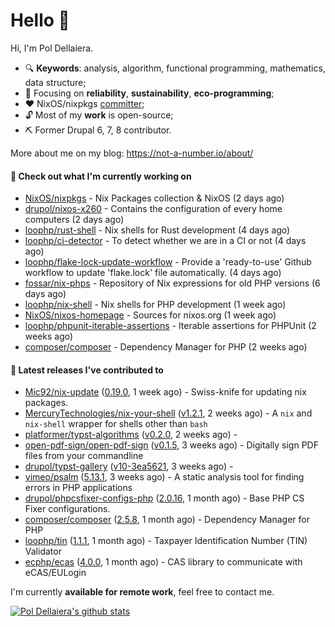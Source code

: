 # Hello 👋

Hi, I'm Pol Dellaiera.

- 🔍 **Keywords**: analysis, algorithm, functional programming, mathematics, data structure;
- 🎯 Focusing on **reliability**, **sustainability**, **eco-programming**;
- ❤️ NixOS/nixpkgs [committer](https://github.com/orgs/NixOS/teams/nixpkgs-committers?query=drupol);
- 🔓 Most of my **work** is open-source;
- ⛏️ Former Drupal 6, 7, 8 contributor.

More about me on my blog: https://not-a-number.io/about/

#### 👷 Check out what I'm currently working on

- [NixOS/nixpkgs](https://github.com/NixOS/nixpkgs) - Nix Packages collection &amp; NixOS (2 days ago)
- [drupol/nixos-x260](https://github.com/drupol/nixos-x260) - Contains the configuration of every home computers (2 days ago)
- [loophp/rust-shell](https://github.com/loophp/rust-shell) - Nix shells for Rust development (4 days ago)
- [loophp/ci-detector](https://github.com/loophp/ci-detector) - To detect whether we are in a CI or not (4 days ago)
- [loophp/flake-lock-update-workflow](https://github.com/loophp/flake-lock-update-workflow) - Provide a &#39;ready-to-use&#39; Github workflow to update &#39;flake.lock&#39; file automatically. (4 days ago)
- [fossar/nix-phps](https://github.com/fossar/nix-phps) - Repository of Nix expressions for old PHP versions (6 days ago)
- [loophp/nix-shell](https://github.com/loophp/nix-shell) - Nix shells for PHP development (1 week ago)
- [NixOS/nixos-homepage](https://github.com/NixOS/nixos-homepage) - Sources for nixos.org (1 week ago)
- [loophp/phpunit-iterable-assertions](https://github.com/loophp/phpunit-iterable-assertions) - Iterable assertions for PHPUnit (2 weeks ago)
- [composer/composer](https://github.com/composer/composer) - Dependency Manager for PHP (2 weeks ago)

#### 🔭 Latest releases I've contributed to

- [Mic92/nix-update](https://github.com/Mic92/nix-update) ([0.19.0](https://github.com/Mic92/nix-update/releases/tag/0.19.0), 1 week ago) - Swiss-knife for updating nix packages.
- [MercuryTechnologies/nix-your-shell](https://github.com/MercuryTechnologies/nix-your-shell) ([v1.2.1](https://github.com/MercuryTechnologies/nix-your-shell/releases/tag/v1.2.1), 2 weeks ago) - A `nix` and `nix-shell` wrapper for shells other than `bash`
- [platformer/typst-algorithms](https://github.com/platformer/typst-algorithms) ([v0.2.0](https://github.com/platformer/typst-algorithms/releases/tag/v0.2.0), 2 weeks ago) - 
- [open-pdf-sign/open-pdf-sign](https://github.com/open-pdf-sign/open-pdf-sign) ([v0.1.5](https://github.com/open-pdf-sign/open-pdf-sign/releases/tag/v0.1.5), 3 weeks ago) - Digitally sign PDF files from your commandline
- [drupol/typst-gallery](https://github.com/drupol/typst-gallery) ([v10-3ea5621](https://github.com/drupol/typst-gallery/releases/tag/v10-3ea5621), 3 weeks ago) - 
- [vimeo/psalm](https://github.com/vimeo/psalm) ([5.13.1](https://github.com/vimeo/psalm/releases/tag/5.13.1), 3 weeks ago) - A static analysis tool for finding errors in PHP applications
- [drupol/phpcsfixer-configs-php](https://github.com/drupol/phpcsfixer-configs-php) ([2.0.16](https://github.com/drupol/phpcsfixer-configs-php/releases/tag/2.0.16), 1 month ago) - Base PHP CS Fixer configurations.
- [composer/composer](https://github.com/composer/composer) ([2.5.8](https://github.com/composer/composer/releases/tag/2.5.8), 1 month ago) - Dependency Manager for PHP
- [loophp/tin](https://github.com/loophp/tin) ([1.1.1](https://github.com/loophp/tin/releases/tag/1.1.1), 1 month ago) - Taxpayer Identification Number (TIN) Validator
- [ecphp/ecas](https://github.com/ecphp/ecas) ([4.0.0](https://github.com/ecphp/ecas/releases/tag/4.0.0), 1 month ago) - CAS library to communicate with eCAS/EULogin

I'm currently **available for remote work**, feel free to contact me.

[![Pol Dellaiera's github stats](https://github-readme-stats.vercel.app/api?username=drupol&count_private=true&show_icons=true)](https://github.com/drupol)
